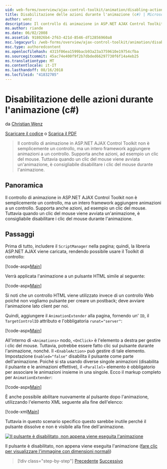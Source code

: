 ```yaml
---
uid: web-forms/overview/ajax-control-toolkit/animation/disabling-actions-during-animation-cs
title: Disabilitazione delle azioni durante l'animazione (c#) | Microsoft Docs
author: wenz
description: Il controllo di animazione in ASP.NET AJAX Control Toolkit non è semplicemente un controllo, ma un intero framework aggiungere animazioni a un controllo. Supporta anche azioni...
ms.author: riande
ms.date: 06/02/2008
ms.assetid: 918026b4-2f63-421d-8546-df12856960a8
msc.legacyurl: /web-forms/overview/ajax-control-toolkit/animation/disabling-actions-during-animation-cs
msc.type: authoredcontent
ms.openlocfilehash: 4315f06ea1599bacb93a23a3759610e19754cfba
ms.sourcegitcommit: 45ac74e400f9f2b7dbded66297730f6f14a4eb25
ms.translationtype: MT
ms.contentlocale: it-IT
ms.lasthandoff: 08/16/2018
ms.locfileid: "41832705"
---
```

<a name="disabling-actions-during-animation-c"></a>Disabilitazione delle azioni durante l'animazione (c#)
====================
da [Christian Wenz](https://github.com/wenz)

[Scaricare il codice](http://download.microsoft.com/download/f/9/a/f9a26acd-8df4-4484-8a18-199e4598f411/Animation7.cs.zip) o [Scarica il PDF](http://download.microsoft.com/download/6/7/1/6718d452-ff89-4d3f-a90e-c74ec2d636a3/animation7CS.pdf)

> Il controllo di animazione in ASP.NET AJAX Control Toolkit non è semplicemente un controllo, ma un intero framework aggiungere animazioni a un controllo. Supporta anche azioni, ad esempio un clic del mouse. Tuttavia quando un clic del mouse viene avviata un'animazione, è consigliabile disabilitare i clic del mouse durante l'animazione.


## <a name="overview"></a>Panoramica

Il controllo di animazione in ASP.NET AJAX Control Toolkit non è semplicemente un controllo, ma un intero framework aggiungere animazioni a un controllo. Supporta anche azioni, ad esempio un clic del mouse. Tuttavia quando un clic del mouse viene avviata un'animazione, è consigliabile disabilitare i clic del mouse durante l'animazione.

## <a name="steps"></a>Passaggi

Prima di tutto, includere il `ScriptManager` nella pagina; quindi, la libreria ASP.NET AJAX viene caricata, rendendo possibile usare il Toolkit di controllo:

[!code-aspx[Main](disabling-actions-during-animation-cs/samples/sample1.aspx)]

Verrà applicata l'animazione a un pulsante HTML simile al seguente:

[!code-aspx[Main](disabling-actions-during-animation-cs/samples/sample2.aspx)]

Si noti che un controllo HTML viene utilizzato invece di un controllo Web poiché non vogliamo pulsante per creare un postback; deve avviare l'animazione lato client per noi.

Quindi, aggiungere il `AnimationExtender` alla pagina, fornendo un' `ID`, il `TargetControlID` attributo e l'obbligatoria `runat="server"`:

[!code-aspx[Main](disabling-actions-during-animation-cs/samples/sample3.aspx)]

All'interno di `<Animations>` nodo, `<OnClick>` è l'elemento a destra per gestire i clic del mouse. Tuttavia, potrebbe essere fatto clic sul pulsante durante l'animazione, nonché. Il `<EnableAction>` può gestire di tale elemento. Impostazione `Enabled="false"` disabilita il pulsante come parte dell'animazione. Poiché si sta usando diverse singole animazioni (disabilita il pulsante e le animazioni effettive), il `<Parallel>` elemento è obbligatorio per associare le animazioni insieme in una singole. Ecco il markup completo per `AnimationExtender`:

[!code-aspx[Main](disabling-actions-during-animation-cs/samples/sample4.aspx)]

È anche possibile abilitare nuovamente al pulsante dopo l'animazione, utilizzando l'elemento XML seguente alla fine dell'elenco:

[!code-xml[Main](disabling-actions-during-animation-cs/samples/sample5.xml)]

Tuttavia in questo scenario specifico questo sarebbe inutile perché il pulsante dissolve e non è visibile alla fine dell'animazione.


[![Il pulsante è disabilitato, non appena viene eseguita l'animazione](disabling-actions-during-animation-cs/_static/image2.png)](disabling-actions-during-animation-cs/_static/image1.png)

Il pulsante è disabilitato, non appena viene eseguita l'animazione ([fare clic per visualizzare l'immagine con dimensioni normali](disabling-actions-during-animation-cs/_static/image3.png))

> [!div class="step-by-step"]
> [Precedente](animating-in-response-to-user-interaction-cs.md)
> [Successivo](triggering-an-animation-in-another-control-cs.md)
